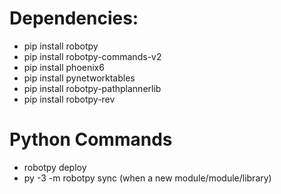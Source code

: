 # Dependencies:
* pip install robotpy
* pip install robotpy-commands-v2
* pip install phoenix6
* pip install pynetworktables
* pip install robotpy-pathplannerlib
* pip install robotpy-rev

# Python Commands
* robotpy deploy
* py -3 -m robotpy sync (when a new module/module/library)

